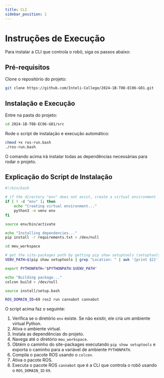 ```yaml
---
title: CLI
sidebar_position: 1
---
```


# Instruções de Execução

Para instalar a CLI que controla o robô, siga os passos abaixo:

## Pré-requisitos

Clone o repositório do projeto:

```bash
git clone https://github.com/Inteli-College/2024-1B-T08-EC06-G01.git
```

## Instalação e Execução

Entre na pasta do projeto:

```bash
cd 2024-1B-T08-EC06-G01/src
```

Rode o script de instalação e execução automático:

```bash
chmod +x ros-run.bash
./ros-run.bash
```

O comando acima irá instalar todas as dependências necessárias para rodar o projeto.

## Explicação do Script de Instalação

```bash
#!/bin/bash

# if the directory "env" does not exist, create a virtual environment
if [ ! -d "env" ]; then
    echo "Creating virtual environment..."
    python3 -m venv env
fi

source env/bin/activate

echo "Installing dependencies..."
pip install -r requirements.txt > /dev/null

cd meu_workspace

# get the site-packages path by getting pip show setuptools (setuptools always comes with pip)
VENV_PATH=$(pip show setuptools | grep "Location: " | awk '{print $2}')

export PYTHONPATH="$PYTHONPATH:$VENV_PATH"

echo "Building package..."
colcon build > /dev/null

source install/setup.bash

ROS_DOMAIN_ID=69 ros2 run cannabot cannabot
```

O script acima faz o seguinte:

1. Verifica se o diretório `env` existe. Se não existir, ele cria um ambiente virtual Python.
2. Ativa o ambiente virtual.
3. Instala as dependências do projeto.
4. Navega até o diretório `meu_workspace`.
5. Obtém o caminho do site-packages executando `pip show setuptools` e exporta o caminho para a variável de ambiente `PYTHONPATH`.
6. Compila o pacote ROS usando o `colcon`.
7. Ativa o pacote ROS.
8. Executa o pacote ROS `cannabot` que é a CLI que controla o robô usando o `ROS_DOMAIN_ID` `69`.
